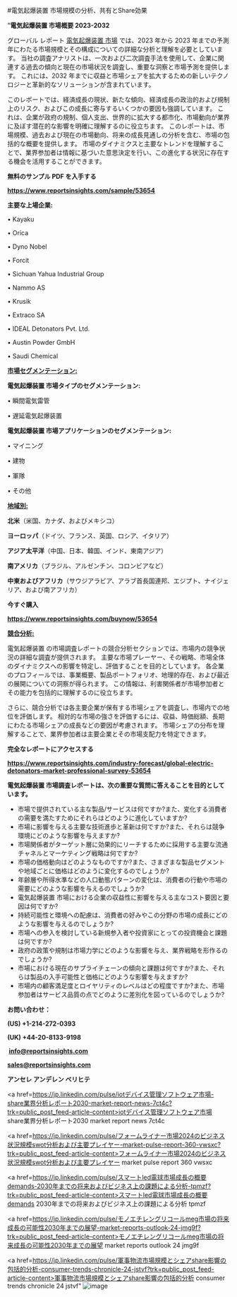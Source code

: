 #電気起爆装置 市場規模の分析、共有とShare効果

"<strong>電気起爆装置 市場概要 2023-2032</strong>

グローバル レポート <a href=https://www.reportsinsights.com/sample/53654>電気起爆装置 市場</a> では、2023 年から 2023 年までの予測年にわたる市場規模とその構成についての詳細な分析と理解を必要としています。 当社の調査アナリストは、一次および二次調査手法を使用して、企業に関連する過去の傾向と現在の市場状況を調査し、重要な洞察と市場予測を提供します。 これには、2032 年までに収益と市場シェアを拡大​​するための新しいテクノロジーと革新的なソリューションが含まれています。

このレポートでは、経済成長の現状、新たな傾向、経済成長の政治的および規制上のリスク、およびこの成長に寄与するいくつかの要因も強調しています。 これは、企業が政府の規制、個人支出、世界的に拡大する都市化、市場動向が業界に及ぼす潜在的な影響を明確に理解するのに役立ちます。 このレポートは、市場規模、過去および現在の市場動向、将来の成長見通しの分析を含む、市場の包括的な概要を提供します。 市場のダイナミクスと主要なトレンドを理解することで、業界参加者は情報に基づいた意思決定を行い、この進化する状況に存在する機会を活用することができます。

<strong><b>無料のサンプル PDF を入手する</b></strong>

<a href=https://www.reportsinsights.com/sample/53654><strong><u>https://www.reportsinsights.com/sample/53654</u></strong></a>

<strong>主要な上場企業:</strong>

• Kayaku

• Orica

• Dyno Nobel

• Forcit

• Sichuan Yahua Industrial Group

• Nammo AS

• Krusik

• Extraco SA

• IDEAL Detonators Pvt. Ltd.

• Austin Powder GmbH

• Saudi Chemical

<strong><u>市場セグメンテーション</u></strong><strong><u>:</u></strong>

<strong>電気起爆装置 市場タイプのセグメンテーション:</strong>

• 瞬間電気雷管

• 遅延電気起爆装置

<strong>電気起爆装置 市場アプリケーションのセグメンテーション:</strong>

• マイニング

• 建物

• 軍隊

• その他

<strong><u>地域別</u></strong><strong><u>:</u></strong>

<strong>北米</strong>（米国、カナダ、およびメキシコ）

<strong>ヨーロッパ</strong>（ドイツ、フランス、英国、ロシア、イタリア）

<strong>アジア太平洋</strong>（中国、日本、韓国、インド、東南アジア）

<strong>南アメリカ</strong>（ブラジル、アルゼンチン、コロンビアなど）

<strong>中東およびアフリカ</strong>（サウジアラビア、アラブ首長国連邦、エジプト、ナイジェリア、および南アフリカ）

<strong>今すぐ購入</strong>

<a href=https://www.reportsinsights.com/buynow/53654><strong><u>https://www.reportsinsights.com/buynow/53654</u></strong></a>

<strong><u>競合分析:</u></strong>

電気起爆装置 の市場調査レポートの競合分析セクションでは、市場内の競争状況の詳細な調査が提供されます。 主要な市場プレーヤー、その戦略、市場全体のダイナミクスへの影響を特定し、評価することを目的としています。 各企業のプロフィールでは、事業概要、製品ポートフォリオ、地理的存在、および最近の展開についての洞察が得られます。 この情報は、利害関係者が市場参加者とその能力を包括的に理解するのに役立ちます。

さらに、競合分析では各主要企業が保有する市場シェアを調査し、市場内での地位を評価します。 相対的な市場の強さを評価するには、収益、時価総額、長期にわたる市場シェアの成長などの要因が考慮されます。 市場シェアの分布を理解することで、業界参加者は主要企業とその市場支配力を特定できます。

<strong>完全なレポートにアクセスする</strong>

<a href=https://www.reportsinsights.com/industry-forecast/global-electric-detonators-market-professional-survey-53654><strong><u><b>https://www.reportsinsights.com/industry-forecast/global-electric-detonators-market-professional-survey-53654</b></u></strong></a>

<strong><b>電気起爆装置 市場調査レポートは、次の重要な質問に答えることを目的としています。</b></strong>
<ul>
  <li>市場で提供されている主な製品/サービスは何ですか?また、変化する消費者の需要を満たすためにそれらはどのように進化していますか?</li>
  <li>市場に影響を与える主要な技術進歩と革新は何ですか?また、それらは競争環境にどのような影響を与えますか?</li>
  <li>市場関係者がターゲット層に効果的にリーチするために採用する主要な流通チャネルとマーケティング戦略は何ですか?</li>
  <li>市場の価格動向はどのようなものですか?また、さまざまな製品セグメントや地域ごとに価格はどのように変化するのでしょうか?</li>
  <li>年齢層や所得水準などの人口動態パターンの変化は、消費者の行動や市場の需要にどのような影響を与えるのでしょうか?</li>
  <li>電気起爆装置 市場における企業の収益性に影響を与える主なコスト要因と要因は何ですか?</li>
  <li>持続可能性と環境への配慮は、消費者の好みやこの分野の市場の成長にどのような影響を与えるのでしょうか?</li>
  <li>市場への参入を検討している新規参入者や投資家にとっての投資機会と課題は何ですか?</li>
  <li>政府の政策や規制は市場力学にどのような影響を与え、業界戦略を形作るのでしょうか?</li>
  <li>市場における現在のサプライチェーンの傾向と課題は何ですか?また、それらは製品の入手可能性と価格にどのような影響を与えますか?</li>
  <li>市場内の顧客満足度とロイヤリティのレベルはどの程度ですか?また、市場参加者はサービス品質の点でどのように差別化を図っているのでしょうか?</li>
</ul>
<strong>お問い合わせ：</strong>

<strong>(US) +1-214-272-0393</strong>

<strong>(UK) +44-20-8133-9198</strong>

<strong> </strong><a href=info@reportsinsights.com><strong><u>info@reportsinsights.com</u></strong></a>

<a href=sales@reportsinsights.com><strong><u>sales@reportsinsights.com</u></strong></a>

<strong>アンセレ アンデレン ベリヒテ</strong>

<a href=https://jp.linkedin.com/pulse/iotデバイス管理ソフトウェア市場-share業界分析レポート2030-market-report-news-7ct4c?trk=public_post_feed-article-content>iotデバイス管理ソフトウェア市場 share業界分析レポート2030 market report news 7ct4c</a>

<a href=https://jp.linkedin.com/pulse/フォームライナー市場2024のビジネス状況規模swot分析および主要プレイヤー-market-pulse-report-360-vwsxc?trk=public_post_feed-article-content>フォームライナー市場2024のビジネス状況規模swot分析および主要プレイヤー market pulse report 360 vwsxc</a>

<a href=https://jp.linkedin.com/pulse/スマートled電球市場成長の概要demands-2030年までの将来およびビジネス上の課題による分析-tpmzf?trk=public_post_feed-article-content>スマートled電球市場成長の概要demands 2030年までの将来およびビジネス上の課題による分析 tpmzf</a>

<a href=https://jp.linkedin.com/pulse/モノエチレングリコールmeg市場の将来成長の可能性2030年までの展望-market-reports-outlook-24-jmg9f?trk=public_post_feed-article-content>モノエチレングリコールmeg市場の将来成長の可能性2030年までの展望 market reports outlook 24 jmg9f</a>

<a href=https://jp.linkedin.com/pulse/軍事物流市場規模とシェアshare影響の包括的分析-consumer-trends-chronicle-24-jstvf?trk=public_post_feed-article-content>軍事物流市場規模とシェアshare影響の包括的分析 consumer trends chronicle 24 jstvf</a>"
![image](https://github.com/aanak123/RIMarketer1/assets/158471119/a14519d1-0846-436e-8400-3e14603bbba9)
